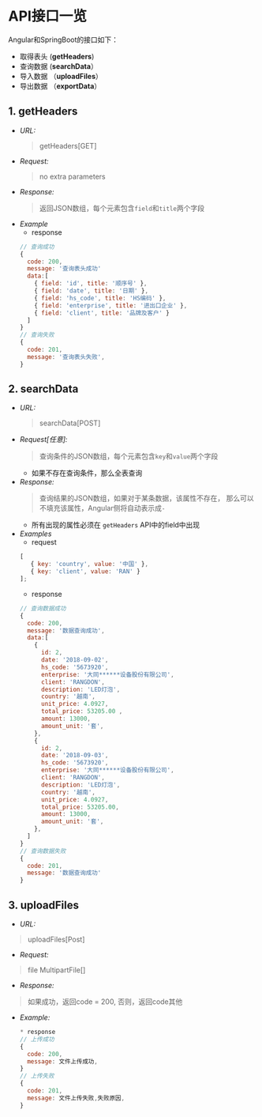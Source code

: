 # API接口一览
Angular和SpringBoot的接口如下：
 
* 取得表头  (**getHeaders**)
* 查询数据  (**searchData**）
* 导入数据 （**uploadFiles**）
* 导出数据 （**exportData**）

## 1. getHeaders
  * *URL:*
    >getHeaders[GET]
  * *Request:*
    >no extra parameters
  * *Response:*
    >返回JSON数组，每个元素包含`field`和`title`两个字段
  * *Example*
    * response
    ```javascript
    // 查询成功
    {
      code: 200,
      message: '查询表头成功'
      data:[
        { field: 'id', title: '顺序号' },
        { field: 'date', title: '日期' },
        { field: 'hs_code', title: 'HS编码' },
        { field: 'enterprise', title: '进出口企业' },
        { field: 'client', title: '品牌及客户' }
      ]
    }
    // 查询失败
    {
      code: 201,
      message: '查询表头失败',
    }

    ```
## 2. searchData
 * *URL:*
   >searchData[POST]
 * *Request[任意]:*
   >查询条件的JSON数组，每个元素包含`key`和`value`两个字段
   * 如果不存在查询条件，那么全表查询
 * *Response:*
   >查询结果的JSON数组，如果对于某条数据，该属性不存在，
   那么可以不填充该属性，Angular侧将自动表示成`-`
   * 所有出现的属性必须在 `getHeaders` API中的field中出现
 * *Examples*
   * request
   ```javascript
   [
      { key: 'country', value: '中国' },
      { key: 'client', value: 'RAN' }
   ];
   ```
   * response
    ```javascript
    // 查询数据成功
    {
      code: 200,
      message: '数据查询成功',
      data:[
        {
          id: 2,
          date: '2018-09-02',
          hs_code: '5673920',
          enterprise: '大同******设备股份有限公司',
          client: 'RANGDON',
          description: 'LED灯泡',
          country: '越南',
          unit_price: 4.0927,
          total_price: 53205.00 ,
          amount: 13000,
          amount_unit: '套',
        },
        {
          id: 2,
          date: '2018-09-03',
          hs_code: '5673920',
          enterprise: '大同******设备股份有限公司',
          client: 'RANGDON',
          description: 'LED灯泡',
          country: '越南',
          unit_price: 4.0927,
          total_price: 53205.00,
          amount: 13000,
          amount_unit: '套',
        },
      ]
    }
    // 查询数据失败
    {
      code: 201,
      message: '数据查询成功'
    } 
     ```

## 3. uploadFiles
 * *URL:*
  >uploadFiles[Post]
 * *Request:*
  >file MultipartFile[]
 * *Response:*
  >如果成功，返回code = 200, 否则，返回code其他
 * *Example:*
   ```javascript
   * response
   // 上传成功
   {
     code: 200,
     message: 文件上传成功,
   }
   // 上传失败
   {
     code: 201,
     message: 文件上传失败,失败原因,
   }
   ```